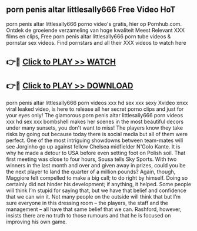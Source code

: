 ## porn penis altar littlesally666 Free Video HoT 

porn penis altar littlesally666 porno video's gratis, hier op Pornhub.com. Ontdek de groeiende verzameling van hoge kwaliteit Meest Relevant XXX films en clips,
Free porn penis altar littlesally666 porn tube videos & pornstar sex videos. Find pornstars and all their XXX videos to watch here


## 👉🔴 [Click to PLAY >> WATCH](http://us.freeplayer.one?title=porn_penis_altar_littlesally666&ref=16D)

## 👉🔴 [Click to PLAY >> DOWNLOAD](http://us.freeplayer.one?title=porn_penis_altar_littlesally666&ref=16D)


porn penis altar littlesally666 porn videos xxx hd sex xxx sexy Xvideo xnxx viral leaked video, is here to release all her secret porno clips and just for your eyes only! The glamorous porn penis altar littlesally666 porn videos xxx hd sex xxx bombshell makes her scenes in the most beautiful decors under many sunsets, you don't want to miss! The players know they take risks by going out because today there is social media but all of them were perfect. One of the most intriguing showdowns between team-mates will see Jorginho go up against fellow Chelsea midfielder N'Golo Kante. It is why he made a detour to USA before even setting foot on Polish soil. That first meeting was close to four hours, Sousa tells Sky Sports. With two winners in the last month and over and given away in prizes, could you be the next player to land the quarter of a million pounds? Again, though, Maggiore felt compelled to make a big call; to do right by himself. Doing so certainly did not hinder his development; if anything, it helped. Some people will think I’m stupid for saying that, but we have that belief and confidence that we can win it. Not many people on the outside will think that but I’m sure everyone in this dressing room – the players, the staff and the management – all have that same belief that we can. Rashford, however, insists there are no truth to those rumours and that he is focused on improving his own game.